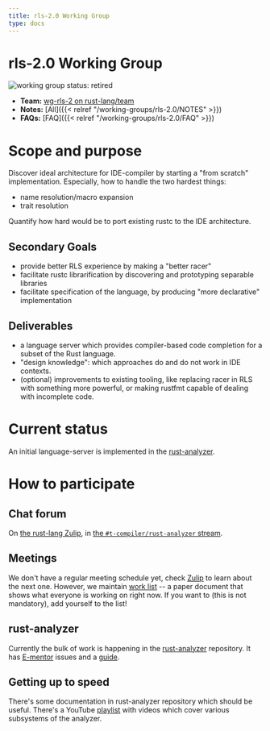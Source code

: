 ```yaml
---
title: rls-2.0 Working Group
type: docs
---
```

# rls-2.0 Working Group
![working group status: retired][status]

[status]: https://img.shields.io/badge/status-active-green.svg?style=for-the-badge

- **Team:** [wg-rls-2 on rust-lang/team](https://github.com/rust-lang/team/blob/master/teams/wg-rls-2.toml)
- **Notes:** [All]({{< relref "/working-groups/rls-2.0/NOTES" >}})
- **FAQs:** [FAQ]({{< relref "/working-groups/rls-2.0/FAQ" >}})

# Scope and purpose

Discover ideal architecture for IDE-compiler by starting a "from scratch" implementation. Especially, how to handle the two hardest things:

* name resolution/macro expansion
* trait resolution

Quantify how hard would be to port existing rustc to the IDE architecture.

## Secondary Goals

* provide better RLS experience by making a "better racer"
* facilitate rustc librarification by discovering and prototyping separable libraries
* facilitate specification of the language, by producing "more declarative" implementation

## Deliverables

* a language server which provides compiler-based code completion for a subset of the Rust language.
* "design knowledge": which approaches do and do not work in IDE contexts.
* (optional) improvements to existing tooling, like replacing racer in RLS with something more powerful, or making rustfmt capable of dealing with incomplete code.

# Current status

An initial language-server is implemented in the [rust-analyzer].

[rust-analyzer]: https://github.com/rust-analyzer/rust-analyzer

# How to participate

## Chat forum

On [the rust-lang Zulip][z], in [the `#t-compiler/rust-analyzer` stream][s].

[z]: https://rust-lang.zulipchat.com/
[s]: https://rust-lang.zulipchat.com/#narrow/stream/185405-t-compiler.2Frust-analyzer

## Meetings

We don't have a regular meeting schedule yet, check [Zulip][s] to learn about
the next one. However, we maintain [work list] -- a paper document that shows
what everyone is working on right now. If you want to (this is not mandatory),
add yourself to the list!

[work list]: https://paper.dropbox.com/doc/RLS-2.0-work-list--AZ3BgHKKCtqszbsi3gi6sjchAQ-42vbnxzuKq2lKwW0mkn8Y

## rust-analyzer

Currently the bulk of work is happening in the [rust-analyzer] repository.
It has [E-mentor] issues and a [guide].

[E-mentor]: https://github.com/rust-analyzer/rust-analyzer/issues?q=is%3Aissue+is%3Aopen+label%3AE-mentor
[guide]: https://github.com/rust-analyzer/rust-analyzer/blob/master/docs/dev/guide.md

## Getting up to speed

There's some documentation in rust-analyzer repository which should be useful.
There's a YouTube [playlist] with videos which cover various subsystems of the
analyzer.

[playlist]: https://www.youtube.com/playlist?list=PL85XCvVPmGQho7MZkdW-wtPtuJcFpzycE
